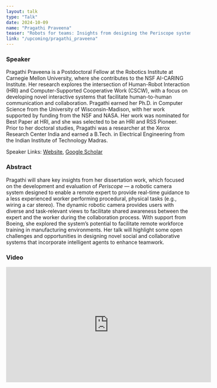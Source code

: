 ```yaml
---
layout: talk
type: "Talk"
date: 2024-10-09
name: "Pragathi Praveena"
teaser: "Robots for teams: Insights from designing the Periscope system to support remote collaboration"
link: "/upcoming/pragathi_praveena"
---
```



### Speaker 
Pragathi Praveena is a Postdoctoral Fellow at the Robotics Institute at Carnegie Mellon University, where she contributes to the NSF AI-CARING Institute. Her research explores the intersection of Human-Robot Interaction (HRI) and Computer-Supported Cooperative Work (CSCW), with a focus on developing novel interactive systems that facilitate human-to-human communication and collaboration. Pragathi earned her Ph.D. in Computer Science from the University of Wisconsin-Madison, with her work supported by funding from the NSF and NASA. Her work was nominated for Best Paper at HRI, and she was selected to be an HRI and RSS Pioneer. Prior to her doctoral studies, Pragathi was a researcher at the Xerox Research Center India and earned a B.Tech. in Electrical Engineering from the Indian Institute of Technology Madras.

Speaker Links: [Website](https://pragathipraveena.com/), [Google Scholar](https://scholar.google.com/citations?hl=en&user=1VSKpsIAAAAJ&view_op=list_works&sortby=pubdate)


### Abstract 
Pragathi will share key insights from her dissertation work, which focused on the development and evaluation of *Periscope* — a robotic camera system designed to enable a remote expert to provide real-time guidance to a less experienced worker performing procedural, physical tasks (e.g., wiring a car stereo). The dynamic robotic camera provides users with diverse and task-relevant views to facilitate shared awareness between the expert and the worker during the collaboration process. With support from Boeing, she explored the system’s potential to facilitate remote workforce training in manufacturing environments. Her talk will highlight some open challenges and opportunities in designing novel social and collaborative systems that incorporate intelligent agents to enhance teamwork.


### Video

<iframe width="560" height="315" src="https://www.youtube.com/embed/k_PnaWIdhQg" title="YouTube video player" frameborder="0" allow="accelerometer; autoplay; clipboard-write; encrypted-media; gyroscope; picture-in-picture" allowfullscreen></iframe>